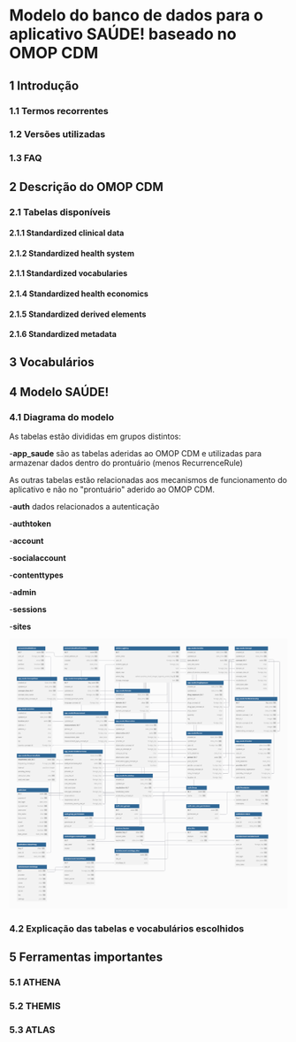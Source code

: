 # Modelo do banco de dados para o aplicativo SAÚDE! baseado no OMOP CDM

## 1 Introdução

### 1.1 Termos recorrentes

### 1.2 Versões utilizadas

### 1.3 FAQ

## 2 Descrição do OMOP CDM

### 2.1 Tabelas disponíveis

#### 2.1.1 Standardized clinical data

#### 2.1.2 Standardized health system

#### 2.1.1 Standardized vocabularies

#### 2.1.4 Standardized health economics

#### 2.1.5 Standardized derived elements

#### 2.1.6 Standardized metadata

## 3 Vocabulários

## 4 Modelo SAÚDE!

### 4.1 Diagrama do modelo

As tabelas estão divididas em grupos distintos:

-**app_saude** são as tabelas aderidas ao OMOP CDM e utilizadas para armazenar dados dentro do prontuário (menos RecurrenceRule)

As outras tabelas estão relacionadas aos mecanismos de funcionamento do aplicativo e não no "prontuário" aderido ao OMOP CDM.

-**auth** dados relacionados a autenticação

-**authtoken**

-**account**

-**socialaccount**

-**contenttypes**

-**admin**

-**sessions**

-**sites**

![Banco de dados OMOP CDM](https://github.com/datasci4citizens/server-saude/blob/develop/docs_omop_cdm/images/SAUDE-DB.png)

### 4.2 Explicação das tabelas e vocabulários escolhidos

## 5 Ferramentas importantes

### 5.1 ATHENA

### 5.2 THEMIS

### 5.3 ATLAS
